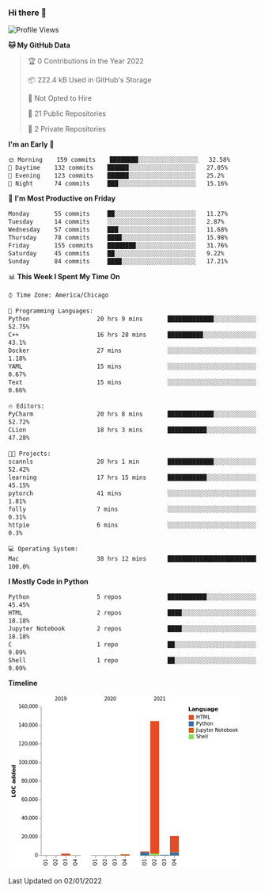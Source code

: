 ### Hi there 👋

<!--
**cauliyang/cauliyang** is a ✨ _special_ ✨ repository because its `README.md` (this file) appears on your GitHub profile.

Here are some ideas to get you started:

- 🔭 I’m currently working on ...
- 🌱 I’m currently learning ...
- 👯 I’m looking to collaborate on ...
- 🤔 I’m looking for help with ...
- 💬 Ask me about ...
- 📫 How to reach me: ...
- 😄 Pronouns: ...
- ⚡ Fun fact: ...
-->

<!--START_SECTION:waka-->
![Profile Views](http://img.shields.io/badge/Profile%20Views-0-blue)

**🐱 My GitHub Data** 

> 🏆 0 Contributions in the Year 2022
 > 
> 📦 222.4 kB Used in GitHub's Storage 
 > 
> 🚫 Not Opted to Hire
 > 
> 📜 21 Public Repositories 
 > 
> 🔑 2 Private Repositories  
 > 
**I'm an Early 🐤** 

```text
🌞 Morning    159 commits    ████████░░░░░░░░░░░░░░░░░   32.58% 
🌆 Daytime    132 commits    ██████░░░░░░░░░░░░░░░░░░░   27.05% 
🌃 Evening    123 commits    ██████░░░░░░░░░░░░░░░░░░░   25.2% 
🌙 Night      74 commits     ███░░░░░░░░░░░░░░░░░░░░░░   15.16%

```
📅 **I'm Most Productive on Friday** 

```text
Monday       55 commits     ██░░░░░░░░░░░░░░░░░░░░░░░   11.27% 
Tuesday      14 commits     ░░░░░░░░░░░░░░░░░░░░░░░░░   2.87% 
Wednesday    57 commits     ███░░░░░░░░░░░░░░░░░░░░░░   11.68% 
Thursday     78 commits     ████░░░░░░░░░░░░░░░░░░░░░   15.98% 
Friday       155 commits    ████████░░░░░░░░░░░░░░░░░   31.76% 
Saturday     45 commits     ██░░░░░░░░░░░░░░░░░░░░░░░   9.22% 
Sunday       84 commits     ████░░░░░░░░░░░░░░░░░░░░░   17.21%

```


📊 **This Week I Spent My Time On** 

```text
⌚︎ Time Zone: America/Chicago

💬 Programming Languages: 
Python                   20 hrs 9 mins       █████████████░░░░░░░░░░░░   52.75% 
C++                      16 hrs 28 mins      ██████████░░░░░░░░░░░░░░░   43.1% 
Docker                   27 mins             ░░░░░░░░░░░░░░░░░░░░░░░░░   1.18% 
YAML                     15 mins             ░░░░░░░░░░░░░░░░░░░░░░░░░   0.67% 
Text                     15 mins             ░░░░░░░░░░░░░░░░░░░░░░░░░   0.66%

🔥 Editors: 
PyCharm                  20 hrs 8 mins       █████████████░░░░░░░░░░░░   52.72% 
CLion                    18 hrs 3 mins       ███████████░░░░░░░░░░░░░░   47.28%

🐱‍💻 Projects: 
scannls                  20 hrs 1 min        █████████████░░░░░░░░░░░░   52.42% 
learning                 17 hrs 15 mins      ███████████░░░░░░░░░░░░░░   45.15% 
pytorch                  41 mins             ░░░░░░░░░░░░░░░░░░░░░░░░░   1.81% 
folly                    7 mins              ░░░░░░░░░░░░░░░░░░░░░░░░░   0.31% 
httpie                   6 mins              ░░░░░░░░░░░░░░░░░░░░░░░░░   0.3%

💻 Operating System: 
Mac                      38 hrs 12 mins      █████████████████████████   100.0%

```

**I Mostly Code in Python** 

```text
Python                   5 repos             ███████████░░░░░░░░░░░░░░   45.45% 
HTML                     2 repos             ████░░░░░░░░░░░░░░░░░░░░░   18.18% 
Jupyter Notebook         2 repos             ████░░░░░░░░░░░░░░░░░░░░░   18.18% 
C                        1 repo              ██░░░░░░░░░░░░░░░░░░░░░░░   9.09% 
Shell                    1 repo              ██░░░░░░░░░░░░░░░░░░░░░░░   9.09%

```


**Timeline**

![Chart not found](https://raw.githubusercontent.com/cauliyang/cauliyang/main/charts/bar_graph.png) 


 Last Updated on 02/01/2022
<!--END_SECTION:waka-->
